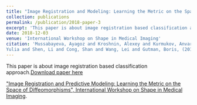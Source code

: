 ```yaml
---
title: "Image Registration and Modeling: Learning the Metric on the Space of Diffeomorphisms"
collection: publications
permalink: /publication/2018-paper-3
excerpt: 'This paper is about image registration based classification approach.'
date: 2018-12-03
venue: 'International Workshop on Shape in Medical Imaging'
citation: 'Mussabayeva, Ayagoz and Kroshnin, Alexey and Kurmukov, Anvar and Denisova, 
Yulia and Shen, Li and Cong, Shan and Wang, Lei and Gutman, Boris, (2018).'
---
```


This paper is about image registration based classification approach.[Download paper here](http://ayagoz.github.io/files/paper3.pdf)


["Image Registration and Predictive Modeling: Learning the Metric on the Space of Diffeomorphisms", International Workshop on Shape in Medical Imaging](https://www.springer.com/gp/book/9783030047467).

